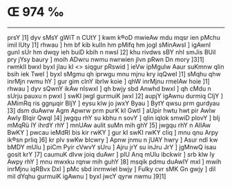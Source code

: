 # Œ 974 ‰
---
prsY ]1] dyv sMsY gWiT n CUtY ] kwm k®oD mwieAw mdu mqsr ien pMchu
imil lUty ]1] rhwau ] hm bf kib kulIn hm pMifq hm jogI sMinAwsI ]
igAwnI gunI sUr hm dwqy ieh buiD kbih n nwsI ]2] khu rivdws sBY
nhI smJis BUil pry jYsy baury ] moih ADwru nwmu nwrwien jIvn pRwn Dn
mory ]3]1]
rwmklI bwxI byxI jIau kI
<> siqgur pRswid ]
ieVw ipMgulw Aaur suKmnw qIin bsih iek TweI ] byxI sMgmu qh iprwgu
mnu mjnu kry iqQweI ]1] sMqhu qhw inrMjn rwmu hY ] gur gim cInY ibrlw
koie ] qhW inrMjnu rmeIAw hoie ]1] rhwau ] dyv sQwnY ikAw nIswxI ]
qh bwjy sbd Anwhd bwxI ] qh cMdu n sUrju pauxu n pwxI ] swKI jwgI
gurmuiK jwxI ]2] aupjY igAwnu durmiq CIjY ] AMimRq ris ggnµqir BIjY
] eysu klw jo jwxY Byau ] BytY qwsu prm gurdyau ]3] dsm duAwrw Agm
Apwrw prm purK kI GwtI ] aUpir hwtu hwt pir Awlw Awly BIqir QwqI
]4] jwgqu rhY su kbhu n sovY ] qIin iqlok smwiD plovY ] bIj mMqRü lY
ihrdY rhY ] mnUAw aulit suMn mih ghY ]5] jwgqu rhY n AlIAw BwKY ]
pwcau ieMdRI bis kir rwKY ] gur kI swKI rwKY cIiq ] mnu qnu Arpy ik®sn
prIiq ]6] kr plv swKw bIcwry ] Apnw jnmu n jUAY hwry ] Asur ndI
kw bMDY mUlu ] piCm Pyir cVwvY sUru ] Ajru jrY su inJru JrY ] jgMnwQ
isau gosit krY ]7] caumuK dIvw joiq duAwr ] plU Anq mUlu ibckwir ]
srb klw ly Awpy rhY ] mnu mwxku rqnw mih guhY ]8] msqik pdmu
duAwlY mxI ] mwih inrMjnu iqRBvx DxI ] pMc sbd inrmwiel bwjy ]
Fulky cvr sMK Gn gwjy ] dil mil dYqhu gurmuiK igAwnu ] byxI jwcY qyrw
nwmu ]9]1]
####
